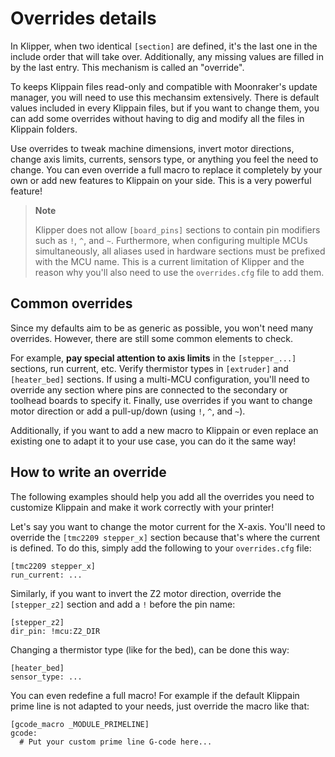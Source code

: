 # Overrides details

In Klipper, when two identical `[section]` are defined, it's the last one in the include order that will take over. Additionally, any missing values are filled in by the last entry. This mechanism is called an "override".

To keeps Klippain files read-only and compatible with Moonraker's update manager, you will need to use this mechansim extensively. There is default values included in every Klippain files, but if you want to change them, you can add some overrides without having to dig and modify all the files in Klippain folders.

Use overrides to tweak machine dimensions, invert motor directions, change axis limits, currents, sensors type, or anything you feel the need to change. You can even override a full macro to replace it completely by your own or add new features to Klippain on your side. This is a very powerful feature!

  > **Note**
  >
  > Klipper does not allow `[board_pins]` sections to contain pin modifiers such as `!`, `^`, and `~`. Furthermore, when configuring multiple MCUs simultaneously, all aliases used in hardware sections must be prefixed with the MCU name. This is a current limitation of Klipper and the reason why you'll also need to use the `overrides.cfg` file to add them.


## Common overrides

Since my defaults aim to be as generic as possible, you won't need many overrides. However, there are still some common elements to check.

For example, **pay special attention to axis limits** in the `[stepper_...]` sections, run current, etc. Verify thermistor types in `[extruder]` and `[heater_bed]` sections. If using a multi-MCU configuration, you'll need to override any section where pins are connected to the secondary or toolhead boards to specify it. Finally, use overrides if you want to change motor direction or add a pull-up/down (using `!`, `^`, and `~`).

Additionally, if you want to add a new macro to Klippain or even replace an existing one to adapt it to your use case, you can do it the same way!


## How to write an override

The following examples should help you add all the overrides you need to customize Klippain and make it work correctly with your printer!

Let's say you want to change the motor current for the X-axis. You'll need to override the `[tmc2209 stepper_x]` section because that's where the current is defined. To do this, simply add the following to your `overrides.cfg` file:
```
[tmc2209 stepper_x]
run_current: ...
```

Similarly, if you want to invert the Z2 motor direction, override the `[stepper_z2]` section and add a `!` before the pin name:
```
[stepper_z2]
dir_pin: !mcu:Z2_DIR
```

Changing a thermistor type (like for the bed), can be done this way:
```
[heater_bed]
sensor_type: ...
```

You can even redefine a full macro! For example if the default Klippain prime line is not adapted to your needs, just override the macro like that:
```
[gcode_macro _MODULE_PRIMELINE]
gcode:
  # Put your custom prime line G-code here...
```
